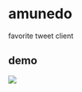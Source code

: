 # amunedo
favorite tweet client

## demo
![](https://github.com/og24715/amunedo/blob/images/demo.gif?raw=true)
